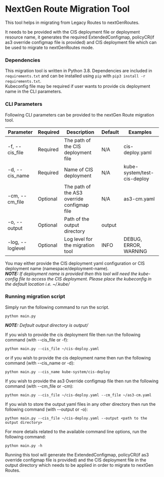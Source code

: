 NextGen Route Migration Tool
========================================================

This tool helps in migrating from Legacy Routes to nextGenRoutes.

It needs to be provided with the CIS deployment file or deployment resource name, it generates the required ExtendedConfigmap, policyCR(if as3 override configmap file is provided) and CIS 
deployment file which can be used to migrate to nextGenRoutes mode.

### Dependencies
This migration tool is written in Python 3.8.
Dependencies are included in `requirements.txt` and can be installed
using `pip` with `pip3 install -r requirements.txt`.<br/>
Kubeconfig file may be required if user wants to provide cis deployment name in the CLI parameters.

### CLI Parameters

Following CLI parameters can be provided to the nextGen Route migration tool.

| Parameter        | Required | Description                                                               | Default  | Examples                    |
|------------------|----------|---------------------------------------------------------------------------|----------|-----------------------------|
| -f, --cis_file   | Required | The path of the CIS deployment file                                       | N/A      | cis-deploy.yaml             |
| -d, --cis_name   | Required | Name of CIS deployment                                                    | N/A      | kube-system/test-cis-deploy |
| -cm, --cm_file   | Optional | The path of the AS3 override configmap file                                       | N/A      | as3-cm.yaml                 |
| -o, --output     | Optional | Path of the output directory                                              | output   |                             |
| -log, --loglevel | Optional | Log level for the migration tool                                          | INFO     | DEBUG, ERROR, WARNING       |


You may either provide the CIS deployment yaml configuration or CIS deployment name (namespace/deployment-name).<br/>
**_NOTE:_** _If deployment name is provided then this tool will need the kube-config file to access the CIS deployment. Please place the kubeconfig in the default location i.e. ~/.kube/_

### Running migration script
Simply run the following command to run the script.
```
python main.py
```
**_NOTE:_** _Default output directory is output/_

If you wish to provide the cis deployment file then run the following command (with --cis_file or -f):
```
python main.py --cis_file ~/cis-deploy.yaml
```
or if you wish to provide the cis deployment name then run the following command (with --cis_name or -d):
```
python main.py --cis_name kube-system/cis-deploy
```
If you wish to provide the as3 Override configmap file then run the following command (with --cm_file or -cm):
```
python main.py --cis_file ~/cis-deploy.yaml --cm_file ~/as3-cm.yaml
```
If you wish to store the output yaml files in any other directory then run the following command (with --output or -o):
```
python main.py --cis_file ~/cis-deploy.yaml --output <path to the output directory>
```
For more details related to the available command line options, run the following command:
```
python main.py -h
```

Running this tool will generate the ExtendedConfigmap, policyCR(if as3 override configmap file is provided) and the CIS deployment file in the output directory which needs to be applied in order to migrate to nextGen Routes.